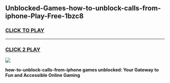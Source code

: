 
## Unblocked-Games-how-to-unblock-calls-from-iphone-Play-Free-1bzc8
<h3>
<a href="https://premium76.site?title=how-to-unblock-calls-from-iphone&ref=23A">CLICK TO PLAY</a></h3>
<hr>

<h3>
<a href="https://premium76.site?title=how-to-unblock-calls-from-iphone&ref=23A">CLICK 2 PLAY</a>
  
</h3>

<a href="https://premium76.site?title=how-to-unblock-calls-from-iphone&ref=23A"><img src="https://clearcache.store/games.png"></a>


**how-to-unblock-calls-from-iphone games unblocked: Your Gateway to Fun and Accessible Online Gaming**
